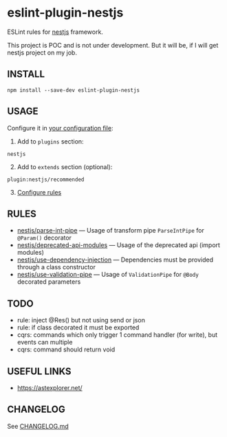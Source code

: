 # eslint-plugin-nestjs
ESLint rules for [nestjs](https://github.com/nestjs/nest) framework.

This project is POC and is not under development. But it will be, if I will get nestjs project on my job.

## INSTALL
```
npm install --save-dev eslint-plugin-nestjs
```

## USAGE
Configure it in [your configuration file](https://eslint.org/docs/user-guide/configuring):  
1. Add to `plugins` section:
```
nestjs
```
2. Add to `extends` section (optional):
```
plugin:nestjs/recommended
```
3. [Configure rules](https://eslint.org/docs/user-guide/configuring#configuring-rules)

## RULES
* [nestjs/parse-int-pipe](src/parse-int-pipe/parse-int-pipe.md) — Usage of transform pipe `ParseIntPipe` for `@Param()` decorator
* [nestjs/deprecated-api-modules](src/deprecated-api-modules/deprecated-api-modules.md) — Usage of the deprecated api (import modules)
* [nestjs/use-dependency-injection](src/use-dependency-injection/use-dependency-injection.md) — Dependencies must be provided through a class constructor
* [nestjs/use-validation-pipe](src/use-validation-pipe/use-validation-pipe.md) — Usage of `ValidationPipe` for `@Body` decorated parameters

## TODO
* rule: inject @Res() but not using send or json
* rule: if class decorated it must be exported
* cqrs: commands which only trigger 1 command handler (for write), but events can multiple
* cqrs: command should return void

## USEFUL LINKS
* https://astexplorer.net/

## CHANGELOG
See [CHANGELOG.md](CHANGELOG.md)
